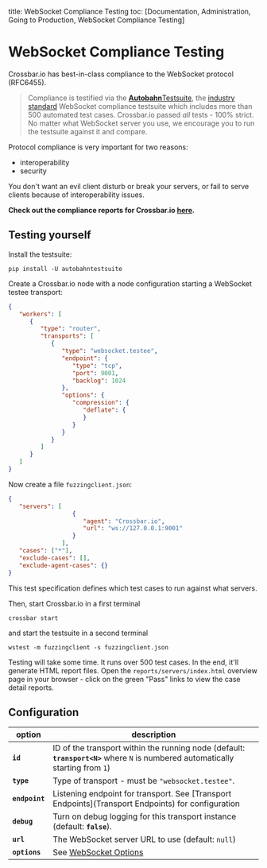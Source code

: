 title: WebSocket Compliance Testing
toc: [Documentation, Administration, Going to Production, WebSocket Compliance Testing]

# WebSocket Compliance Testing

Crossbar.io has best-in-class compliance to the WebSocket protocol (RFC6455).

> Compliance is testified via the [**Autobahn**Testsuite](http://autobahn.ws/testsuite/), the [industry standard](http://autobahn.ws/testsuite/#users) WebSocket compliance testsuite which includes more than 500 automated test cases. Crossbar.io passed *all* tests - 100% strict. No matter what WebSocket server you use, we encourage you to run the testsuite against it and compare.

Protocol compliance is very important for two reasons:
* interoperability
* security

You don't want an evil client disturb or break your servers, or fail to serve clients because of interoperability issues.

**Check out the compliance reports for Crossbar.io [here](http://crossbar.io/download/reports/20140319/index.html).**

## Testing yourself

Install the testsuite:

```
pip install -U autobahntestsuite
```

Create a Crossbar.io node with a node configuration starting a WebSocket testee transport:

```json
{
   "workers": [
      {
         "type": "router",
         "transports": [
            {
               "type": "websocket.testee",
               "endpoint": {
                  "type": "tcp",
                  "port": 9001,
                  "backlog": 1024
               },
               "options": {
                  "compression": {
                     "deflate": {
                     }
                  }
               }
            }
         ]
      }
   ]
}
```

Now create a file `fuzzingclient.json`:

```json
{
   "servers": [
                  {
                     "agent": "Crossbar.io",
                     "url": "ws://127.0.0.1:9001"
                  }
               ],
   "cases": ["*"],
   "exclude-cases": [],
   "exclude-agent-cases": {}
}
```

This test specification defines which test cases to run against what servers.

Then, start Crossbar.io in a first terminal

```
crossbar start
```

and start the testsuite in a second terminal

```
wstest -m fuzzingclient -s fuzzingclient.json
```

Testing will take some time. It runs over 500 test cases. In the end, it'll generate HTML report files. Open the `reports/servers/index.html` overview page in your browser - click on the green "Pass" links to view the case detail reports.

## Configuration

option | description
---|---
**`id`** | ID of the transport within the running node (default: **`transport<N>`** where `N` is numbered automatically starting from `1`)
**`type`** | Type of transport - must be `"websocket.testee"`.
**`endpoint`** | Listening endpoint for transport. See [Transport Endpoints](Transport Endpoints) for configuration
**`debug`** | Turn on debug logging for this transport instance (default: **`false`**).
**`url`** | The WebSocket server URL to use (default: `null`)
**`options`** | See [WebSocket Options](WebSocket-Options)